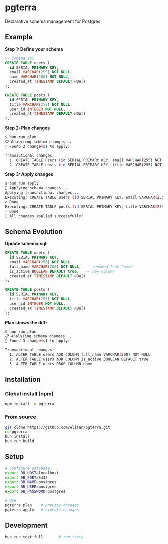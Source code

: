 # pgterra

Declarative schema management for Postgres.

## Example

**Step 1: Define your schema**

```sql
-- schema.sql
CREATE TABLE users (
  id SERIAL PRIMARY KEY,
  email VARCHAR(255) NOT NULL,
  name VARCHAR(100) NOT NULL,
  created_at TIMESTAMP DEFAULT NOW()
);

CREATE TABLE posts (
  id SERIAL PRIMARY KEY,
  title VARCHAR(255) NOT NULL,
  user_id INTEGER NOT NULL,
  created_at TIMESTAMP DEFAULT NOW()
);
```

**Step 2: Plan changes**

```bash
$ bun run plan
📋 Analyzing schema changes...
📝 Found 2 change(s) to apply:

Transactional changes:
  1. CREATE TABLE users (id SERIAL PRIMARY KEY, email VARCHAR(255) NOT NULL, name VARCHAR(100) NOT NULL, created_at TIMESTAMP DEFAULT NOW())
  2. CREATE TABLE posts (id SERIAL PRIMARY KEY, title VARCHAR(255) NOT NULL, user_id INTEGER NOT NULL, created_at TIMESTAMP DEFAULT NOW())
```

**Step 3: Apply changes**

```bash
$ bun run apply
🚀 Applying schema changes...
Applying transactional changes...
Executing: CREATE TABLE users (id SERIAL PRIMARY KEY, email VARCHAR(255) NOT NULL, name VARCHAR(100) NOT NULL, created_at TIMESTAMP DEFAULT NOW())
✓ Done
Executing: CREATE TABLE posts (id SERIAL PRIMARY KEY, title VARCHAR(255) NOT NULL, user_id INTEGER NOT NULL, created_at TIMESTAMP DEFAULT NOW())
✓ Done
🎉 All changes applied successfully!
```

## Schema Evolution

**Update schema.sql:**

```sql
CREATE TABLE users (
  id SERIAL PRIMARY KEY,
  email VARCHAR(255) NOT NULL,
  full_name VARCHAR(200) NOT NULL,  -- renamed from 'name'
  is_active BOOLEAN DEFAULT true,   -- new column
  created_at TIMESTAMP DEFAULT NOW()
);

CREATE TABLE posts (
  id SERIAL PRIMARY KEY,
  title VARCHAR(255) NOT NULL,
  user_id INTEGER NOT NULL,
  created_at TIMESTAMP DEFAULT NOW()
);
```

**Plan shows the diff:**

```bash
$ bun run plan
📋 Analyzing schema changes...
📝 Found 3 change(s) to apply:

Transactional changes:
  1. ALTER TABLE users ADD COLUMN full_name VARCHAR(200) NOT NULL
  2. ALTER TABLE users ADD COLUMN is_active BOOLEAN DEFAULT true
  3. ALTER TABLE users DROP COLUMN name
```

## Installation

### Global install (npm)
```bash
npm install -g pgterra
```

### From source
```bash
git clone https://github.com/elitan/pgterra.git
cd pgterra
bun install
bun run build
```

## Setup

```bash
# Configure database
export DB_HOST=localhost
export DB_PORT=5432
export DB_NAME=postgres
export DB_USER=postgres
export DB_PASSWORD=postgres

# Use
pgterra plan    # preview changes
pgterra apply   # execute changes
```

## Development

```bash
bun run test:full       # run tests
```
